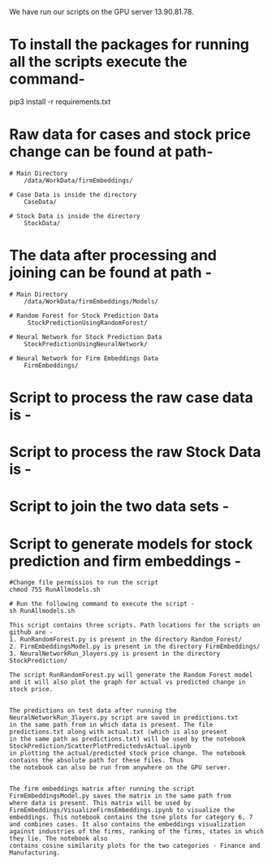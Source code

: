 
We have run our scripts on the GPU server 13.90.81.78.

# To install the packages for running all the scripts execute the command-
pip3 install -r requirements.txt

# Raw data for cases and stock price change can be found at path-
    # Main Directory 
        /data/WorkData/firmEmbeddings/
        
    # Case Data is inside the directory
        CaseData/
        
    # Stock Data is inside the directory
        StockData/
        
# The data after processing and joining can be found at path - 
    # Main Directory 
        /data/WorkData/firmEmbeddings/Models/
        
    # Random Forest for Stock Prediction Data
         StockPredictionUsingRandomForest/
         
    # Neural Network for Stock Prediction Data
        StockPredictionUsingNeuralNetwork/
        
    # Neural Network for Firm Embeddings Data
        FirmEmbeddings/
        
        
# Script to process the raw case data is -


# Script to process the raw Stock Data is - 


# Script to join the two data sets - 

 
# Script to generate models  for stock prediction and firm embeddings -

    #Change file permissios to run the script
    chmod 755 RunAllmodels.sh
    
    # Run the following command to execute the script -
    sh RunAllmodels.sh
    
    This script contains three scripts. Path locations for the scripts on github are - 
    1. RunRandomForest.py is present in the directory Random_Forest/
    2. FirmEmbeddingsModel.py is present in the directory FirmEmbeddings/ 
    3. NeuralNetworkRun_3layers.py is present in the directory StockPrediction/
    
    The script RunRandomForest.py will generate the Random Forest model and it will also plot the graph for actual vs predicted change in stock price.
    
    
    The predictions on test data after running the NeuralNetworkRun_3layers.py script are saved in predictions.txt 
    in the same path from in which data is present. The file predictions.txt along with actual.txt (which is also present
    in the same path as predictions.txt) will be used by the notebook StockPrediction/ScatterPlotPredictedvsActual.ipynb 
    in plotting the actual/predicted stock price change. The notebook contains the absolute path for these files. Thus
    the notebook can also be run from anywhere on the GPU server.
    
    
    The firm embeddings matrix after running the script FirmEmbeddingsModel.py saves the matrix in the same path from 
    where data is present. This matrix will be used by FirmEmbeddings/VisualizeFirmsEmbeddings.ipynb to visualize the   embeddings. This notebook contains the tsne plots for category 6, 7 and combines cases. It also contains the embeddings visualization against industries of the firms, ranking of the firms, states in which they lie. The notebook also 
    contains cosine similarity plots for the two categories - Finance and Manufacturing. 


